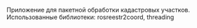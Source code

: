 Приложение для пакетной обработки кадастровых участков.
Использованные библиотеки: rosreestr2coord, threading
